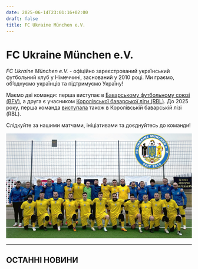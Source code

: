 ```yaml
---
date: 2025-06-14T23:01:16+02:00
draft: false
title: FC Ukraine München e.V.
---
```


# FC Ukraine München e.V.

*FC Ukraine München e.V.* - офіційно зареєстрований український футбольний клуб
у Німеччині, заснований у 2010 році.
Ми граємо, об’єднуємо українців та підтримуємо Україну!

Маємо дві команди: перша виступає в [Баварському футбольному союзі (BFV)],
а друга є учасником [Королівської баварської ліги (RBL)].
До 2025 року, перша команда [виступала] також в Королівській баварській лізі (RBL).

Слідкуйте за нашими матчами, ініціативами та доєднуйтесь до команди!

![Спільне фото команди FC Ukraine München e.V.](img.jpg)

---

## ОСТАННІ НОВИНИ

[Баварському футбольному союзі (BFV)]: https://www.bfv.de/mannschaften/fc-ukraine-muenchen/02Q41B242K000000VS5489B1VTILVS2U
[Королівської баварської ліги (RBL)]: https://royalbavarianliga.de/teaminfo.php?teamid=o2189
[виступала]: https://royalbavarianliga.de/teaminfo.php?teamid=m760
